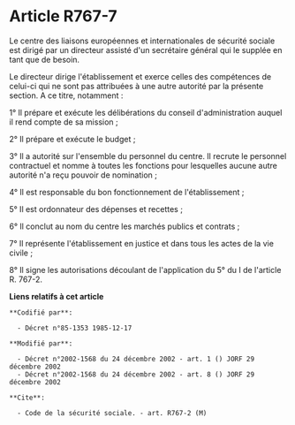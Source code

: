 # Article R767-7

Le centre des liaisons européennes et internationales de sécurité sociale est dirigé par un directeur assisté d'un secrétaire
général qui le supplée en tant que de besoin.

Le directeur dirige l'établissement et exerce celles des compétences de celui-ci qui ne sont pas attribuées à une autre
autorité par la présente section. A ce titre, notamment :

1° Il prépare et exécute les délibérations du conseil d'administration auquel il rend compte de sa mission ;

2° Il prépare et exécute le budget ;

3° Il a autorité sur l'ensemble du personnel du centre. Il recrute le personnel contractuel et nomme à toutes les fonctions
pour lesquelles aucune autre autorité n'a reçu pouvoir de nomination ;

4° Il est responsable du bon fonctionnement de l'établissement ;

5° Il est ordonnateur des dépenses et recettes ;

6° Il conclut au nom du centre les marchés publics et contrats ;

7° Il représente l'établissement en justice et dans tous les actes de la vie civile ;

8° Il signe les autorisations découlant de l'application du 5° du I de l'article R. 767-2.

**Liens relatifs à cet article**

	**Codifié par**:

	  - Décret n°85-1353 1985-12-17

	**Modifié par**:

	  - Décret n°2002-1568 du 24 décembre 2002 - art. 1 () JORF 29 décembre 2002
	  - Décret n°2002-1568 du 24 décembre 2002 - art. 8 () JORF 29 décembre 2002

	**Cite**:

	  - Code de la sécurité sociale. - art. R767-2 (M)
